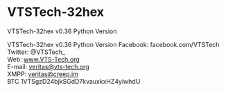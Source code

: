 # VTSTech-32hex
VTSTech-32hex v0.36 Python Version

VTSTech-32hex v0.36 Python Version
Facebook: facebook.com/VTSTech      
Twitter: @VTSTech_                  
Web: www.VTS-Tech.org               
E-mail: veritas@vts-tech.org        
XMPP: veritas@creep.im              
BTC 1VTSgzD24bjkSGdD7kvauxkxHZ4yiwhdU
